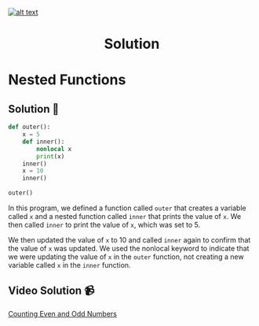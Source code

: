 <a href="https://www.core-code.io/">

![alt text](https://uploads-ssl.webflow.com/5eb2f56932c3562feab232e3/5f73550d00249e7e96c9f3de_Logo.png 'corecodeio')

</a>

<h1 align="center">Solution</h1>

# Nested Functions



## Solution 🏁
    
```python
def outer():
    x = 5
    def inner():
        nonlocal x
        print(x)
    inner()
    x = 10
    inner()
    
outer() 
```

In this program, we defined a function called `outer` that creates a variable called `x` and a nested function called `inner` that prints the value of `x`. We then called `inner` to print the value of `x`, which was set to 5.

We then updated the value of `x` to 10 and called `inner` again to confirm that the value of `x` was updated. We used the nonlocal keyword to indicate that we were updating the value of `x` in the `outer` function, not creating a new variable called `x` in the `inner` function.

## Video Solution 📹

[Counting Even and Odd Numbers](https://edpuzzle.com/assignments/6386b321c511ef40e3f4fb07/watch)